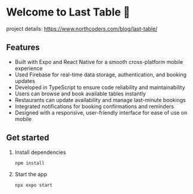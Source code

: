# Welcome to Last Table 👋

project details: https://www.northcoders.com/blog/last-table/

## Features

* Built with Expo and React Native for a smooth cross-platform mobile experience
* Used Firebase for real-time data storage, authentication, and booking updates
* Developed in TypeScript to ensure code reliability and maintainability
* Users can browse and book available tables instantly
* Restaurants can update availability and manage last-minute bookings
* Integrated notifications for booking confirmations and reminders
* Designed with a responsive, user-friendly interface for ease of use on mobile


## Get started

1. Install dependencies

   ```bash
   npm install
   ```

2. Start the app

   ```bash
   npx expo start
   ```

